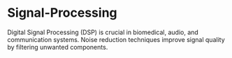 # Signal-Processing
Digital Signal Processing (DSP) is crucial in biomedical, audio, and communication systems. Noise reduction techniques improve signal quality by filtering unwanted components.
